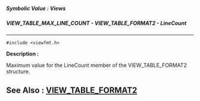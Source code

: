 ##### Symbolic Value : Views
##### VIEW_TABLE_MAX_LINE_COUNT - VIEW_TABLE_FORMAT2 - LineCount
---
```
#include <viewfmt.h>
```
**Description :**

Maximum value for the LineCount member of the VIEW_TABLE_FORMAT2 structure.

**See Also :**
[VIEW_TABLE_FORMAT2](/reference/Data/VIEW_TABLE_FORMAT2)
---
